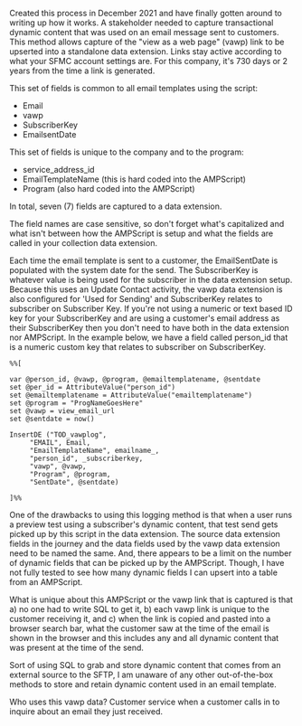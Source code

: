 Created this process in December 2021 and have finally gotten around to writing up how it works. A stakeholder needed to capture transactional dynamic content that was used on an email message sent to customers. This method allows capture of the "view as a web page" (vawp) link to be upserted into a standalone data extension. Links stay active according to what your SFMC account settings are. For this company, it's 730 days or 2 years from the time a link is generated.

This set of fields is common to all email templates using the script:

* Email
* vawp
* SubscriberKey
* EmailsentDate

This set of fields is unique to the company and to the program:

* service_address_id
* EmailTemplateName (this is hard coded into the AMPScript)
* Program (also hard coded into the AMPScript)

In total, seven (7) fields are captured to a data extension.

The field names are case sensitive, so don't forget what's capitalized and what isn't between how the AMPScript is setup and what the fields are called in your collection data extension.

Each time the email template is sent to a customer, the EmailSentDate is populated with the system date for the send. The SubscriberKey is whatever value is being used for the subscriber in the data extension setup. Because this uses an Update Contact activity, the vawp data extension is also configured for 'Used for Sending' and SubscriberKey relates to subscriber on Subscriber Key. If you're not using a numeric or text based ID key for your SubscriberKey and are using a customer's email address as their SubscriberKey then you don't need to have both in the data extension nor AMPScript. In the example below, we have a field called person_id that is a numeric custom key that relates to subscriber on SubscriberKey.

```
%%[

var @person_id, @vawp, @program, @emailtemplatename, @sentdate
set @per_id = AttributeValue("person_id")
set @emailtemplatename = AttributeValue("emailtemplatename")
set @program = "ProgNameGoesHere"
set @vawp = view_email_url
set @sentdate = now()

InsertDE ("TOD_vawplog",
     "EMAIL", Email,
     "EmailTemplateName", emailname_,
     "person_id", _subscriberkey,
     "vawp", @vawp,
     "Program", @program,
     "SentDate", @sentdate)

]%%
```

One of the drawbacks to using this logging method is that when a user runs a preview test using a subscriber's dynamic content, that test send gets picked up by this script in the data extension. The source data extension fields in the journey and the data fields used by the vawp data extension need to be named the same. And, there appears to be a limit on the number of dynamic fields that can be picked up by the AMPScript. Though, I have not fully tested to see how many dynamic fields I can upsert into a table from an AMPScript.

What is unique about this AMPScript or the vawp link that is captured is that a) no one had to write SQL to get it, b) each vawp link is unique to the customer receiving it, and c) when the link is copied and pasted into a browser search bar, what the customer saw at the time of the email is shown in the browser and this includes any and all dynamic content that was present at the time of the send.

Sort of using SQL to grab and store dynamic content that comes from an external source to the SFTP, I am unaware of any other out-of-the-box methods to store and retain dynamic content used in an email template.

Who uses this vawp data? Customer service when a customer calls in to inquire about an email they just received.
